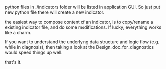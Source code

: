 python files in ./indicators folder will be listed in application GUI. So just 
put new python file there will create a new indicator.

the easiest way to compose content of an indicator, is to copy/rename a existing
indicator file, and do some modifications.
If lucky, everything works like a charm. 

If you want to understand the underlying data structure and logic flow (e.g. 
while in diagnosis), then taking a look at the Design_doc_for_diagnostics would 
speed things up well.

that's it.